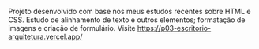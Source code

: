 Projeto desenvolvido com base nos meus estudos recentes sobre HTML e CSS.
Estudo de alinhamento de texto e outros elementos; formatação de imagens e criação de formulário.
Visite https://p03-escritorio-arquitetura.vercel.app/
